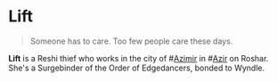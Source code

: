 # Lift

> Someone has to care. Too few people care these days.

**Lift** is a Reshi thief who works in the city of #[Azimir](locations/azimir) in #[Azir](locations/azir) on Roshar. She's a Surgebinder of the Order of Edgedancers, bonded to Wyndle.

